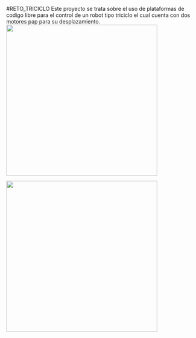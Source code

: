 #RETO_TRICICLO
Este proyecto se trata sobre el uso de plataformas de codigo libre para
el control de un robot tipo triciclo el cual cuenta con dos motores 
pap para su desplazamiento.
<img src="https://lh3.googleusercontent.com/0LKtCuY8y_0mat_VBd74g5FYEjK7mFEYrL5M8Br7wUJMflqZNbzaGrKboW9lZmorq-mF3TOkoc5f7ohwI80Fy0L-AEN8VA7RBYDvuscFyYBGfvZz9Fy2fdIVPqxBxyyfOAMvEsDtGRRmemeDap-UAbBZz81jmy-l6TOeJ0Ri4ogCErnRGPoP8cCWor6s49KlOrOy6BwnCuUkFDDM0PlPmEjnP3HuMu4u6bVcE4TVh0w-JoL-T43DqLjcqzNZivum4tGbMXhNyRouxIuNdDtmn2qsAPjozBo9-n3eH7iti1H0afW4-NF0YdnliHz2TxaAYUwjTaygKUWbvEYbbUxd9yNlM95J3LEOcoJYWtJzDWUo6S_Cyep9a9XsrH7VKtgqaKe4ZbfwpLWVAoPouyiopdB47zJxc4D6IgL5DHmAYoyjJzT7EE6LFMrM3zB1FSqXMPdrWHXADaOEiXNVKnfltPfkoMyNXATQuFfThg_ZMFFSLhrHp_JAPKmEFWryn651n584jPupQ-MCUq1ccqd8pPus9PkoKPL23gVbIWzlZNaWI8th6Edbf5nzpbuJTsm9UPGT6SLhvjyZIL_iSD57RJcQT1Iv8AAU1hyUkrI=w716-h954-no" width="400" height="400" />

<img src="https://lh3.googleusercontent.com/vf4NOZYLmOFCKmXp81VdpKvoEwLsjnBAaAl6ddRWD3zzGnsXR2zJF743lsWch8UBZSlZTsqj5ZSHi9LG_f_M888eH5U0u9iWjesOlYNVLmZqVKHKi2uCpndGqzYa8Whz0xFQGLTmaWQaAFoTj3n5X9Wt7ITsjy3rViuEXd0IBJoQR3y2nNF09lePWX2lXQAxWAszbaaM2EB1ylLJyFPBCFbGxmbFPgp5P_y4VSr4yR-RauMYyMJ3-6oCl4gVQjlHD_AZZ7tD0nJUYccqW9xfWVnKme0A6jCXff_9y0Ln-YwKF3l3gFxAy8xT_Np4RRzgbvyXKUsx8IIe9FTYe3rRNjAVXjuFYAqrlRI1U1B_2hP3CzMYCZkUkcs3bluDJj1_EF5LXZBL0yC42IJ4cAVL-SsnhS4o0BEY9jmJNOEvu39S61YJenfT50QkgV2B_GeqlJCA-RRZvABgEJrcOlQnDIVILGy6cXvkI3NkKk4J8IzV0N942jUKgTozYmKFuNlZ9x1IowVuqMLBHgoyzovAjJ8DNvPkYGNGC2ICE8aMUkPEejtCOugwnoAOkIjSHxWGBOnDtGDTBCSZYU2vgWewcUwMszZhOnSeimTOn7Y=s642-no" width="400" height="400"  />
